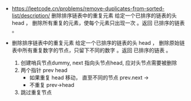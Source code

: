 - https://leetcode.cn/problems/remove-duplicates-from-sorted-list/description/
    删除排序链表中的重复元素
    给定一个已排序的链表的头 head ， 删除所有重复的元素，使每个元素只出现一次 。返回 已排序的链表 。


- 删除排序链表中的重复元素
    给定一个已排序的链表的头 head ， 删除原始链表中所有重复数字的节点，只留下不同的数字 。返回 已排序的链表 。
    1. 创建哨兵节点dummy, next 指向头节点head, 应对头节点需要被删除
    2. 两个指针  prev   head 
        - 如果重复
        head 移动， 直至不同的节点
        prev.next -> 
        - 不重复 
            prev->head
    3. 跳过重复节点
    